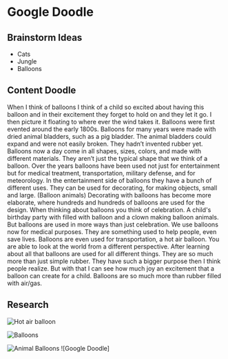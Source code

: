 # Google Doodle

## Brainstorm Ideas

* Cats
* Jungle
* Balloons


## Content Doodle

When I think of balloons I think of a child so excited about having this balloon and in their excitement they forget to hold on and they let it go. I then picture it floating to where ever the wind takes it. Balloons were first evented around the early 1800s. Balloons for many years were made with dried animal bladders, such as a pig bladder. The animal bladders could expand and were not easily broken. They hadn’t invented rubber yet.  Balloons now a day come in all shapes, sizes, colors, and made with different materials. They aren’t just the typical shape that we think of a balloon. Over the years balloons have been used not just for entertainment but for medical treatment, transportation, military defense, and for meteorology. In the entertainment side of balloons they have a bunch of different uses. They can be used for decorating, for making objects, small and large. (Balloon animals) Decorating with balloons has become more elaborate, where hundreds and hundreds of balloons are used for the design. When thinking about balloons you think of celebration. A child's birthday party with filled with balloon and a clown making balloon animals. But balloons are used in more ways than just celebration. We use balloons now for medical purposes. They are something used to help people, even save lives. Balloons are even used for transportation, a hot air balloon. You are able to look at the world from a different perspective. After learning about all that balloons are used for all different things. They are so much more than just simple rubber. They have such a bigger purpose then I think people realize. But with that I can see how much joy an excitement that a balloon can create for a child. Balloons are so much more than rubber filled with air/gas.  


## Research

![Hot air balloon](http://balloonfestival.com.ismmedia.com/ISM3/std-content/repos/Top/Advertisements/Balloon%204.png)

![Balloons](http://www.no-refresh.com/blog/wp-content/uploads/2013/04/Custom-Balloon-design-tool.jpg)

![Animal Balloons](https://upload.wikimedia.org/wikipedia/commons/6/69/Balloonsanimals.jpg)
![Google Doodle]

